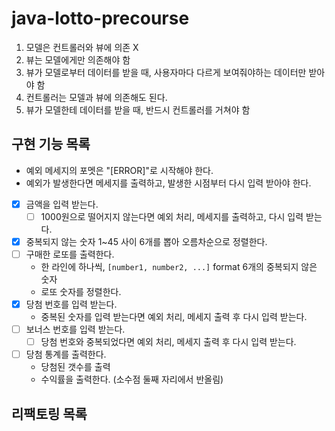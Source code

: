 # java-lotto-precourse

1. 모델은 컨트롤러와 뷰에 의존 X
2. 뷰는 모델에게만 의존해야 함
3. 뷰가 모델로부터 데이터를 받을 때, 사용자마다 다르게 보여줘야하는 데이터만 받아야 함
4. 컨트롤러는 모델과 뷰에 의존해도 된다.
5. 뷰가 모델한테 데이터를 받을 때, 반드시 컨트롤러를 거쳐야 함

## 구현 기능 목록
- 예외 메세지의 포멧은 "[ERROR]"로 시작해야 한다.
- 예외가 발생한다면 메세지를 출력하고, 발생한 시점부터 다시 입력 받아야 한다.

- [X] 금액을 입력 받는다.
  - [ ] 1000원으로 떨어지지 않는다면 예외 처리, 메세지를 출력하고, 다시 입력 받는다.
- [X] 중복되지 않는 숫자 1~45 사이 6개를 뽑아 오름차순으로 정렬한다.
- [ ] 구매한 로또를 출력한다.
  - 한 라인에 하나씩, `[number1, number2, ...]` format 6개의 중복되지 않은 숫자
  - 로또 숫자를 정렬한다.
- [X] 당첨 번호를 입력 받는다.
  - 중복된 숫자를 입력 받는다면 예외 처리, 메세지 출력 후 다시 입력 받는다.
- [ ] 보너스 번호를 입력 받는다.
  - [ ] 당첨 번호와 중복되었다면 예외 처리, 메세지 출력 후 다시 입력 받는다.
- [ ] 당첨 통계를 출력한다.
  - 당첨된 갯수를 출력
  - 수익률을 출력한다. (소수점 둘째 자리에서 반올림)

## 리팩토링 목록
